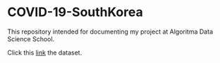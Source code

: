 # COVID-19-SouthKorea
This repository intended for documenting my project at Algoritma Data Science School.

Click this [link](https://www.kaggle.com/kimjihoo/coronavirusdataset?select=Case.csv) the dataset.
